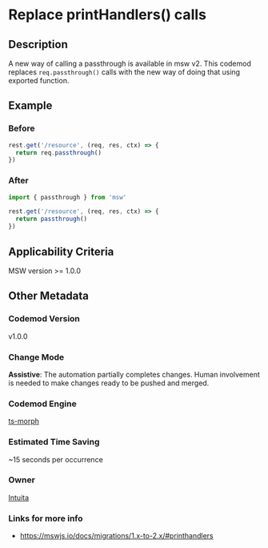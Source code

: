 

# Replace printHandlers() calls

## Description

A new way of calling a passthrough is available in msw v2. This codemod replaces `req.passthrough()` calls with the new way of doing that using exported function.

## Example

### Before

```ts
rest.get('/resource', (req, res, ctx) => {
  return req.passthrough()
})
```

### After

```ts
import { passthrough } from 'msw'

rest.get('/resource', (req, res, ctx) => {
  return passthrough()
})
```

## Applicability Criteria

MSW version >= 1.0.0

## Other Metadata

### Codemod Version

v1.0.0

### Change Mode

**Assistive**: The automation partially completes changes. Human involvement is needed to make changes ready to be pushed and merged.

### **Codemod Engine**

[ts-morph](https://github.com/dsherret/ts-morph)

### Estimated Time Saving

~15 seconds per occurrence

### Owner

[Intuita](https://github.com/intuita-inc)

### Links for more info

-   https://mswjs.io/docs/migrations/1.x-to-2.x/#printhandlers



